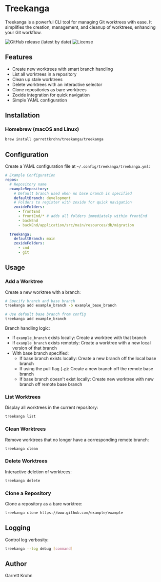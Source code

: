 # Treekanga

Treekanga is a powerful CLI tool for managing Git worktrees with ease. It simplifies the creation, management, and cleanup of worktrees, enhancing your Git workflow.

![GitHub release (latest by date)](https://img.shields.io/github/v/release/garrettkrohn/treekanga)
![License](https://img.shields.io/github/license/garrettkrohn/treekanga)

## Features

- Create new worktrees with smart branch handling
- List all worktrees in a repository
- Clean up stale worktrees
- Delete worktrees with an interactive selector
- Clone repositories as bare worktrees
- Zoxide integration for quick navigation
- Simple YAML configuration

## Installation

### Homebrew (macOS and Linux)

```bash
brew install garrettkrohn/treekanga/treekanga
```

## Configuration

Create a YAML configuration file at `~/.config/treekanga/treekanga.yml`:

```yaml
# Example Configuration
repos:
  # Repository name
  exampleRepository:
    # Default branch used when no base branch is specified
    defaultBranch: development
    # Folders to register with zoxide for quick navigation
    zoxideFolders:
      - frontEnd
      - frontEnd/* # adds all folders immediately within frontEnd
      - backEnd
      - backEnd/application/src/main/resources/db/migration
  
  treekanga:
    defaultBranch: main
    zoxideFolders:
      - cmd
      - git
```

## Usage

### Add a Worktree

Create a new worktree with a branch:

```bash
# Specify branch and base branch
treekanga add example_branch -b example_base_branch

# Use default base branch from config
treekanga add example_branch
```

Branch handling logic:
- If `example_branch` exists locally: Create a worktree with that branch
- If `example_branch` exists remotely: Create a worktree with a new local version of that branch
- With base branch specified:
  - If base branch exists locally: Create a new branch off the local base branch
  - If using the pull flag (`-p`): Create a new branch off the remote base branch
  - If base branch doesn't exist locally: Create new worktree with new branch off remote base branch

### List Worktrees

Display all worktrees in the current repository:

```bash
treekanga list
```

### Clean Worktrees

Remove worktrees that no longer have a corresponding remote branch:

```bash
treekanga clean
```

### Delete Worktrees

Interactive deletion of worktrees:

```bash
treekanga delete
```

### Clone a Repository

Clone a repository as a bare worktree:

```bash
treekanga clone https://www.github.com/example/example
```

## Logging

Control log verbosity:

```bash
treekanga --log debug [command]
```

## Author

Garrett Krohn
